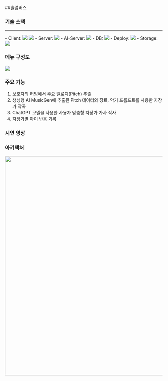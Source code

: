 ##슬럼버스




### 기술 스택
<hr />
- Client: <img src="https://img.shields.io/badge/React_Native-%2320232a.svg?style=flat-square&logo=react&logoColor=%2361DAFB"/> <img src="https://img.shields.io/badge/Axios-5A29E4?style=flat-square&logo=axios&logoColor=%2361DAFB"/>
- Server: <img src="https://img.shields.io/badge/SpringBoot-6DB33F?style=flat-square&logo=springboot&logoColor=white"/>
- AI-Server: <img src="https://img.shields.io/badge/Flask-%23000.svg?style=flat-square&logo=flask&logoColor=white"/>
- DB: <img src="https://img.shields.io/badge/MySQL-4479A1.svg?style=flat-square&logo=mysql&logoColor=white"/>
- Deploy: <img src="https://img.shields.io/badge/Amazon%20EC2-FF9900?style=flat-square&logo=Amazon%20EC2&logoColor=white">
- Storage: <img src="https://img.shields.io/badge/Amazon%20S3-569A31?style=flat-square&logo=Amazon%20S3&logoColor=white">

### 메뉴 구성도
<img src="https://github.com/user-attachments/assets/ddf8797f-7a46-4ded-a434-c617c5266b59" />

### 주요 기능
1. 보호자의 허밍에서 주요 멜로디(Pitch) 추출
2. 생성형 AI MusicGen에 추출된 Pitch 데이터와 장르, 악기 프롬프트를 사용한 자장가 작곡
3. ChatGPT 모델을 사용한 사용자 맞춤형 자장가 가사 작사
4. 자장가별 아이 반응 기록

### 시연 영상

### 아키텍처
<img src="https://github.com/user-attachments/assets/c31ea605-47a6-4f6f-8cdd-929afd5ac495" width=700 />









<!--

**Here are some ideas to get you started:**

🙋‍♀️ A short introduction - what is your organization all about?
🌈 Contribution guidelines - how can the community get involved?
👩‍💻 Useful resources - where can the community find your docs? Is there anything else the community should know?
🍿 Fun facts - what does your team eat for breakfast?
🧙 Remember, you can do mighty things with the power of [Markdown](https://docs.github.com/github/writing-on-github/getting-started-with-writing-and-formatting-on-github/basic-writing-and-formatting-syntax)
-->
